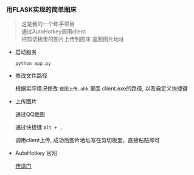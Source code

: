 ### 用FLASK实现的简单图床  

> 这是我的一个练手项目  
> 通过AutoHotkey调用client  
> 把剪切板里的图片上传到图床 返回图片地址  



* 启动服务  

  `python app.py`

* 修改文件路径  

  根据实际情况修改 `截图上传.ahk` 里面 client.exe的路径, 以及自定义快捷键

* 上传图片


  通过QQ截图  

  通过快捷键 `Alt + ,` 

  调用client上传, 成功后图片地址写在剪切板里，直接粘贴即可

* AutoHotkey 官网  

  [传送门](https://autohotkey.com/)